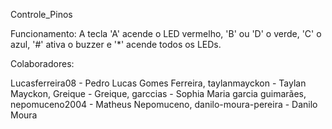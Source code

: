 Controle_Pinos

Funcionamento: A tecla 'A' acende o LED vermelho, 'B' ou 'D' o verde, 'C' o azul, '#' ativa o buzzer e '*' acende todos os LEDs.

Colaboradores: 

Lucasferreira08 - Pedro Lucas Gomes Ferreira,
taylanmayckon - Taylan Mayckon,
Greique - Greique,
garccias - Sophia Maria garcia guimarães,
nepomuceno2004 - Matheus Nepomuceno,
danilo-moura-pereira - Danilo Moura
